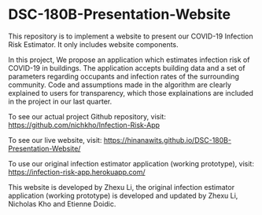 # DSC-180B-Presentation-Website
This repository is to implement a website to present our COVID-19 Infection Risk Estimator. It only includes website components. 


In this project, We propose an application which estimates infection risk of COVID-19 in buildings. The application accepts building data and a set of parameters regarding occupants and infection rates of the surrounding community. Code and assumptions made in the algorithm are clearly explained to users for transparency, which those explainations are included in the project in our last quarter.


To see our actual project Github repository, visit: https://github.com/nichkho/Infection-Risk-App

To see our live website, visit: https://hinanawits.github.io/DSC-180B-Presentation-Website/

To use our original infection estimator application (working prototype), visit: https://infection-risk-app.herokuapp.com/








This website is developed by Zhexu Li, the original infection estimator application (working prototype) is developed and updated by Zhexu Li, Nicholas Kho and Etienne Doidic. 
 
